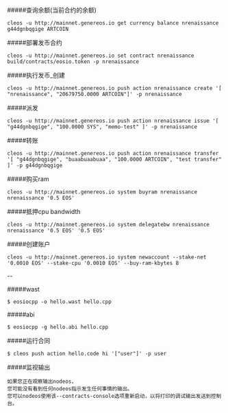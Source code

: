#####查询余额(当前合约的余额)
```
cleos -u http://mainnet.genereos.io get currency balance nrenaissance g44dgnbqgige ARTCOIN
```
#####部署发币合约
```
cleos -u http://mainnet.genereos.io set contract nrenaissance build/contracts/eosio.token -p nrenaissance
```
#####执行发币_创建
```
cleos -u http://mainnet.genereos.io push action nrenaissance create '[ "nrenaissance", "20679750.0000 ARTCOIN"]' -p nrenaissance
```
#####派发
```
cleos -u http://mainnet.genereos.io push action nrenaissance issue '[ "g44dgnbqgige", "100.0000 SYS", "memo-test" ]' -p nrenaissance
```
#####转账
```
cleos -u http://mainnet.genereos.io push action nrenaissance transfer '[ "g44dgnbqgige", "buaabuaabuaa", "100.0000 ARTCOIN", "test transfer" ]' -p g44dgnbqgige
```
#####购买ram
```
cleos -u http://mainnet.genereos.io system buyram nrenaissance nrenaissance '0.5 EOS'
```
#####抵押cpu bandwidth
```
cleos -u http://mainnet.genereos.io system delegatebw nrenaissance nrenaissance '0.5 EOS' '0.5 EOS'
```
#####创建账户
```
cleos -u http://mainnet.genereos.io system newaccount --stake-net '0.0010 EOS' --stake-cpu '0.0010 EOS' --buy-ram-kbytes 8
```

--

#####wast
```
$ eosiocpp -o hello.wast hello.cpp
```
#####abi
```
$ eosiocpp -g hello.abi hello.cpp
```
#####运行合同
```
$ cleos push action hello.code hi '["user"]' -p user
```
#####监视输出
```
如果您正在观察输出nodeos，
您可能没有看到任何nodeos指示发生任何事情的输出。
您可以nodeos使用该--contracts-console选项重新启动，以将打印的调试输出发送到控制台。

```